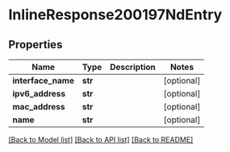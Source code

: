 # InlineResponse200197NdEntry

## Properties
Name | Type | Description | Notes
------------ | ------------- | ------------- | -------------
**interface_name** | **str** |  | [optional] 
**ipv6_address** | **str** |  | [optional] 
**mac_address** | **str** |  | [optional] 
**name** | **str** |  | [optional] 

[[Back to Model list]](../README.md#documentation-for-models) [[Back to API list]](../README.md#documentation-for-api-endpoints) [[Back to README]](../README.md)

